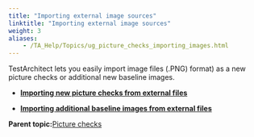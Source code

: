 ```yaml
--- 
title: "Importing external image sources"
linktitle: "Importing external image sources"
weight: 3
aliases: 
    - /TA_Help/Topics/ug_picture_checks_importing_images.html
---
```


TestArchitect lets you easily import image files \(.PNG\) format\) as a new picture checks or additional new baseline images.

-   **[Importing new picture checks from external files](/TA_Help/Topics/ug_picture_checks_importing.html)**  

-   **[Importing additional baseline images from external files](/TA_Help/Topics/ug_picture_checks_importing_baseline_images.html)**  


**Parent topic:**[Picture checks](/TA_Help/Topics/Projects_and_tests_picture_check.html)

